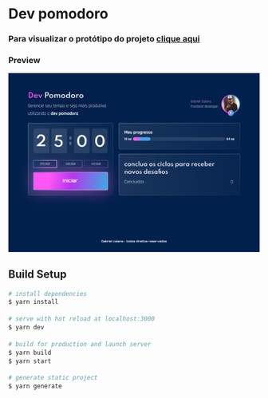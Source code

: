 # Dev pomodoro

### Para visualizar o protótipo do projeto [clique aqui](https://www.figma.com/file/JU0OhDmVaO4tkNpOlTKIAX/Gabriel-Caiana---Dev-Pomodoro?node-id=1%3A772)

### Preview

![Pomodoro](./static/preview.png)

## Build Setup

```bash
# install dependencies
$ yarn install

# serve with hot reload at localhost:3000
$ yarn dev

# build for production and launch server
$ yarn build
$ yarn start

# generate static project
$ yarn generate
```
